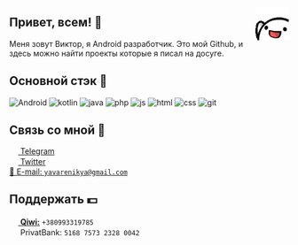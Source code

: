 <a href="http://hjee.xyz"><img width="60" align="right" src="https://github.com/kotleni/kotleni.github.io/blob/master/assets/wave.gif?raw=true"></img></a>

## Привет, всем! 👋

Меня зовут Виктор, я Android разработчик. Это мой Github, и здесь можно найти проекты которые я писал на досуге.

<!-- [Просмотры профиля](https://gpvc.arturio.dev/kotleni) -->

## Основной стэк 📱
![Android](https://img.shields.io/badge/-Android-green?logo=android&logoColor=white&style=flat-square) 
![kotlin](https://img.shields.io/badge/-Kotlin-orange?logo=kotlin&logoColor=white&style=flat-square)
![java](https://img.shields.io/badge/-Java-success?logo=java&logoColor=white&style=flat-square)
![php](https://img.shields.io/badge/-PHP-%230065a8?logo=php&logoColor=white&style=flat-square)
![js](https://img.shields.io/badge/-JavaScript-%23e9d54c?logo=javascript&logoColor=white&style=flat-square)
![html](https://img.shields.io/badge/-HTML-%23de4b25?logo=html5&logoColor=white&style=flat-square)
![css](https://img.shields.io/badge/-CSS-%230174b8?logo=css3&logoColor=white&style=flat-square)
![git](https://img.shields.io/badge/-Git-%23ea4f32?logo=git&logoColor=white&style=flat-square)

## Связь со мной 💭
<a href="https://t.me/kotleni"><img src="https://upload.wikimedia.org/wikipedia/commons/thumb/8/82/Telegram_logo.svg/768px-Telegram_logo.svg.png" width=16 height=16 align="center" /> Telegram</a><br>
<a href="https://twitter.com/kotleni_"><img src="https://upload.wikimedia.org/wikipedia/ru/thumb/9/9f/Twitter_bird_logo_2012.svg/99px-Twitter_bird_logo_2012.svg.png" width=16 height=16 align="center" /> Twitter</a><br>
<a href="mailto:yavarenikya@gmail.com">📩 E-mail: `yavarenikya@gmail.com`</a><br>

## Поддержать 💵
<!--a href="https://ko-fi.com/kotleni"><img src="https://uploads-ssl.webflow.com/5c14e387dab576fe667689cf/5ca5bf1dff3c03fbf7cc9b3c_Kofi_logo_RGB_rounded.png" width=16 height=16/> Kofi</a><br-->
<a href="https://qiwi.com/n/KOTLENI"><img src="https://icons.iconarchive.com/icons/cjdowner/cryptocurrency-flat/1024/Qiwi-icon.png" width=16 height=16/> <b>Qiwi:</b></a> ```+380993319785```<br>
<b><img src="https://privatbank.ua/sites/pb/img/favicon/favicon.ico?v=23.4.0" width=16 height=16/></b> PrivatBank: ```5168 7573 2328 0042```

<!-- хэй, а ты любопытный! -->
